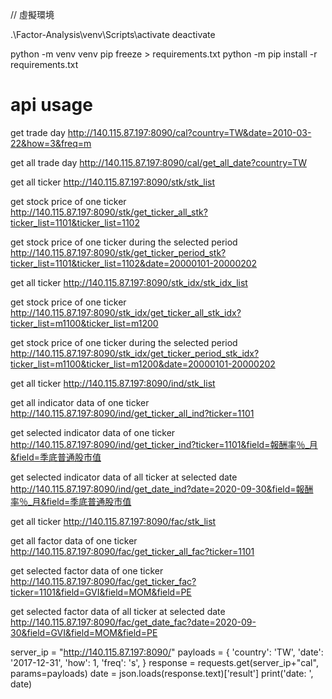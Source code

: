 // 虛擬環境

.\Factor-Analysis\venv\Scripts\activate
deactivate

python -m venv venv
pip freeze > requirements.txt
python -m pip install -r requirements.txt

# api usage
<!-- calendar -->
get trade day
http://140.115.87.197:8090/cal?country=TW&date=2010-03-22&how=3&freq=m

get all trade day
http://140.115.87.197:8090/cal/get_all_date?country=TW


<!-- stock -->
get all ticker
http://140.115.87.197:8090/stk/stk_list

get stock price of one ticker
http://140.115.87.197:8090/stk/get_ticker_all_stk?ticker_list=1101&ticker_list=1102

get stock price of one ticker during the selected period
http://140.115.87.197:8090/stk/get_ticker_period_stk?ticker_list=1101&ticker_list=1102&date=20000101-20000202


<!-- stock index -->
get all ticker
http://140.115.87.197:8090/stk_idx/stk_idx_list

get stock price of one ticker
http://140.115.87.197:8090/stk_idx/get_ticker_all_stk_idx?ticker_list=m1100&ticker_list=m1200

get stock price of one ticker during the selected period
http://140.115.87.197:8090/stk_idx/get_ticker_period_stk_idx?ticker_list=m1100&ticker_list=m1200&date=20000101-20000202


<!-- indicator -->
get all ticker
http://140.115.87.197:8090/ind/stk_list

get all indicator data of one ticker
http://140.115.87.197:8090/ind/get_ticker_all_ind?ticker=1101

get selected indicator data of one ticker
http://140.115.87.197:8090/ind/get_ticker_ind?ticker=1101&field=報酬率％_月&field=季底普通股市值

get selected indicator data of all ticker at selected date
http://140.115.87.197:8090/ind/get_date_ind?date=2020-09-30&field=報酬率％_月&field=季底普通股市值


<!-- factor -->
get all ticker
http://140.115.87.197:8090/fac/stk_list

get all factor data of one ticker
http://140.115.87.197:8090/fac/get_ticker_all_fac?ticker=1101

get selected factor data of one ticker
http://140.115.87.197:8090/fac/get_ticker_fac?ticker=1101&field=GVI&field=MOM&field=PE

get selected factor data of all ticker at selected date
http://140.115.87.197:8090/fac/get_date_fac?date=2020-09-30&field=GVI&field=MOM&field=PE


<!-- call api by another way-->
server_ip = "http://140.115.87.197:8090/"
payloads = {
    'country': 'TW',
    'date': '2017-12-31',
    'how': 1,
    'freq': 's',
}
response = requests.get(server_ip+"cal", params=payloads)
date = json.loads(response.text)['result']
print('date: ', date)
